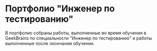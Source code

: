# Портфолио "Инженер по тестированию"
В портфолио собраны работы, выполненные во время обучения
в GeekBrains по специальности "Инженер по тестированию" и работы
выполненные после окончания обучения.
